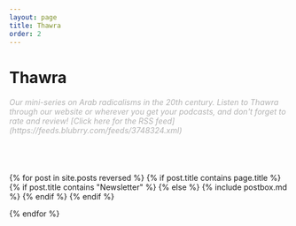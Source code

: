 ```yaml
---
layout: page
title: Thawra
order: 2
---
```



<h1 class="page-title">Thawra</h1>

<section class="recent-posts">
<div class="section-title mt-2">
    <h6 style="color: #B2B2B2; font-weight:normal" >Our mini-series on Arab radicalisms in the 20th century. Listen to Thawra through our website or wherever you get your podcasts, and don't forget to rate and review! [Click here for the RSS feed](https://feeds.blubrry.com/feeds/3748324.xml)</h6>
<a href="https://podcasts.apple.com/us/podcast/thawra/id1761860819"><i class="fa fa-apple" style="color:#B2B2B2; font-size:30px; padding-left:5px;"></i></a>
<a href="https://open.spotify.com/show/0e0eE7aKt5EQdg07CzeVoI?si=LoX8DixhRH6HN6sScejGWw"><i class="fa fa-spotify" style="color:#B2B2B2; font-size:30px; padding-left:5px;"></i></a>
</div>
<div class="row listrecent">
{% for post in site.posts reversed %}
{% if post.title contains page.title %}
      {% if post.title contains "Newsletter" %}
    {% else %}
    {% include postbox.md %}
    {% endif %}
{% endif %}

{% endfor %}
</div>
</section>
